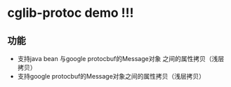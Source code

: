 # cglib-protoc demo !!!
## 功能
- 支持java bean 与google protocbuf的Message对象 之间的属性拷贝（浅层拷贝）
- 支持google protocbuf的Message对象之间的属性拷贝（浅层拷贝）
